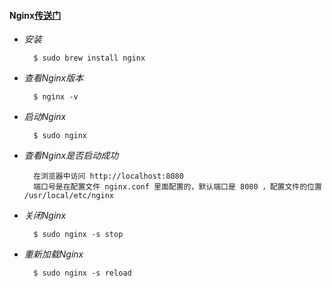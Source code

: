 #### Nginx[传送门](http://nginx.org)


* *安装*

        $ sudo brew install nginx
* *查看Nginx版本*

        $ nginx -v
* *启动Nginx*

        $ sudo nginx
* *查看Nginx是否启动成功*

        在浏览器中访问 http://localhost:8080
        端口号是在配置文件 nginx.conf 里面配置的，默认端口是 8080 ，配置文件的位置 /usr/local/etc/nginx
* *关闭Nginx*

        $ sudo nginx -s stop
* *重新加载Nginx*

        $ sudo nginx -s reload
